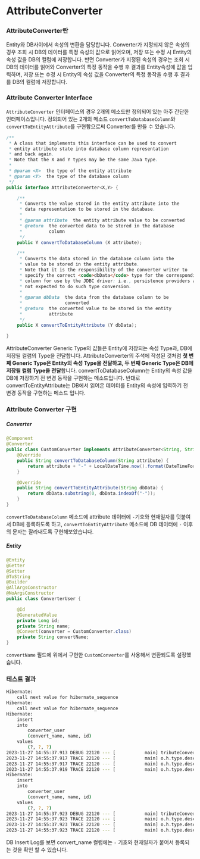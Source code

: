 # AttributeConverter

### AttributeConverter란

Entity와 DB사이에서 속성의 변환을 담당합니다.
Converter가 지정되지 않은 속성의 경우 조회 시 DB의 데이터를 특정 속성의 값으로 읽어오며, 저장 또는 수정 시 Entity의 속성 값을 DB의 컬럼에 저장합니다.
반면 Converter가 지정된 속성의 경우는 조회 시 DB의 데이터를 읽어와 Converter의 특정 동작을 수행 후 결과를 Entity속성에 값을 입력하며, 
저장 또는 수정 시 Entity의 속성 값을 Converter의 특정 동작을 수행 후 결과를 DB의 컬럼에 저장합니다.

### Attribute Converter Interface

`AttributeConverter` 인터페이스의 경우 2개의 메소드만 정의되어 있는 아주 간단한 인터페이스입니다.
정의되어 있는 2개의 메소드 `convertToDatabaseColumn`와 `convertToEntityAttribute`를 구현함으로써 Converter를 만들 수 있습니다.

```java
/**
 * A class that implements this interface can be used to convert 
 * entity attribute state into database column representation 
 * and back again.
 * Note that the X and Y types may be the same Java type.
 *
 * @param <X>  the type of the entity attribute
 * @param <Y>  the type of the database column
 */
public interface AttributeConverter<X,Y> {

    /**
     * Converts the value stored in the entity attribute into the 
     * data representation to be stored in the database.
     *
     * @param attribute  the entity attribute value to be converted
     * @return  the converted data to be stored in the database 
     *          column
     */
    public Y convertToDatabaseColumn (X attribute);

    /**
     * Converts the data stored in the database column into the 
     * value to be stored in the entity attribute.
     * Note that it is the responsibility of the converter writer to
     * specify the correct <code>dbData</code> type for the corresponding 
     * column for use by the JDBC driver: i.e., persistence providers are 
     * not expected to do such type conversion.
     *
     * @param dbData  the data from the database column to be 
     *                converted
     * @return  the converted value to be stored in the entity 
     *          attribute
     */
    public X convertToEntityAttribute (Y dbData);

}
```

AttributeConverter Generic Type의 값들은 Entity에 저장되는 속성 Type과, DB에 저장될 컬럼의 Type을 전달합니다.
AttributeConverter의 주석에 작성된 것처럼 **첫 번째 Generic Type은 Entity의 속성 Type을 전달하고, 두 번째 Generic Type은 DB에 저장될 컬럼 Type을 전달**합니다.
convertToDatabaseColumn는 Entity의 속성 값을 DB에 저장하기 전 변경 동작을 구현하는 메소드입니다.
반대로 convertToEntityAttribute는 DB에서 읽어온 데이터를 Entity의 속성에 입력하기 전 변경 동작을 구현하는 메소드 입니다.

### Attribute Converter 구현

##### Converter

```java
@Component
@Converter
public class CustomConverter implements AttributeConverter<String, String> {
    @Override
    public String convertToDatabaseColumn(String attribute) {
        return attribute + "-" + LocalDateTime.now().format(DateTimeFormatter.BASIC_ISO_DATE);
    }

    @Override
    public String convertToEntityAttribute(String dbData) {
        return dbData.substring(0, dbData.indexOf("-"));
    }
}
```

`convertToDatabaseColumn` 메소드에 attribute 데이터에 `-`기호와 현재일자를 덧붙여서 DB에 등록하도록 하고,
`convertToEntityAttribute` 메소드에 DB 데이터에 `-` 이후의 문자는 잘라내도록 구현해보았습니다.

##### Entity

```java
@Entity
@Getter
@Setter
@ToString
@Builder
@AllArgsConstructor
@NoArgsConstructor
public class ConverterUser {

    @Id
    @GeneratedValue
    private Long id;
    private String name;
    @Convert(converter = CustomConverter.class)
    private String convertName;
}
```

`convertName` 필드에 위에서 구현한 `CustomConverter`를 사용해서 변환되도록 설정했습니다.

### 테스트 결과

```sh
Hibernate: 
    call next value for hibernate_sequence
Hibernate: 
    call next value for hibernate_sequence
Hibernate: 
    insert 
    into
        converter_user
        (convert_name, name, id) 
    values
        (?, ?, ?)
2023-11-27 14:55:37.913 DEBUG 22120 --- [           main] tributeConverterSqlTypeDescriptorAdapter : Converted value on binding : kbs -> kbs-20231127
2023-11-27 14:55:37.917 TRACE 22120 --- [           main] o.h.type.descriptor.sql.BasicBinder      : binding parameter [1] as [VARCHAR] - [kbs-20231127]
2023-11-27 14:55:37.917 TRACE 22120 --- [           main] o.h.type.descriptor.sql.BasicBinder      : binding parameter [2] as [VARCHAR] - [kbs]
2023-11-27 14:55:37.919 TRACE 22120 --- [           main] o.h.type.descriptor.sql.BasicBinder      : binding parameter [3] as [BIGINT] - [1]
Hibernate: 
    insert 
    into
        converter_user
        (convert_name, name, id) 
    values
        (?, ?, ?)
2023-11-27 14:55:37.923 DEBUG 22120 --- [           main] tributeConverterSqlTypeDescriptorAdapter : Converted value on binding : ljs -> ljs-20231127
2023-11-27 14:55:37.923 TRACE 22120 --- [           main] o.h.type.descriptor.sql.BasicBinder      : binding parameter [1] as [VARCHAR] - [ljs-20231127]
2023-11-27 14:55:37.923 TRACE 22120 --- [           main] o.h.type.descriptor.sql.BasicBinder      : binding parameter [2] as [VARCHAR] - [ljs]
2023-11-27 14:55:37.923 TRACE 22120 --- [           main] o.h.type.descriptor.sql.BasicBinder      : binding parameter [3] as [BIGINT] - [2]
```

DB Insert Log를 보면 convert_name 컬럼에는 `-` 기호와 현재일자가 붙어서 등록되는 것을 확인 할 수 있습니다.